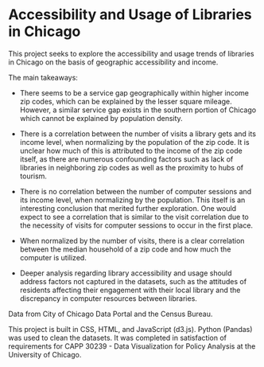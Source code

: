 # Accessibility and Usage of Libraries in Chicago

This project seeks to explore the accessibility and usage trends of libraries in Chicago on the basis of geographic accessibility and income.

The main takeaways:

- There seems to be a service gap geographically within higher income zip codes, which can be explained by the lesser square mileage. However, a similar service gap exists in the southern portion of Chicago which cannot be explained by population density.

- There is a correlation between the number of visits a library gets and its income level, when normalizing by the population of the zip code. It is unclear how much of this is attributed to the income of the zip code itself, as there are numerous confounding factors such as lack of libraries in neighboring zip codes as well as the proximity to hubs of tourism.

- There is no correlation between the number of computer sessions and its income level, when normalizing by the population. This itself is an interesting conclusion that merited further exploration. One would expect to see a correlation that is similar to the visit correlation due to the necessity of visits for computer sessions to occur in the first place.

- When normalized by the number of visits, there is a clear correlation between the median household of a zip code and how much the computer is utilized.

- Deeper analysis regarding library accessibility and usage should address factors not captured in the datasets, such as the attitudes of residents affecting their engagement with their local library and the discrepancy in computer resources between libraries.

Data from City of Chicago Data Portal and the Census Bureau.

This project is built in CSS, HTML, and JavaScript (d3.js). Python (Pandas) was used to clean the datasets. It was completed in satisfaction of requirements for CAPP 30239 - Data Visualization for Policy Analysis at the University of Chicago.
